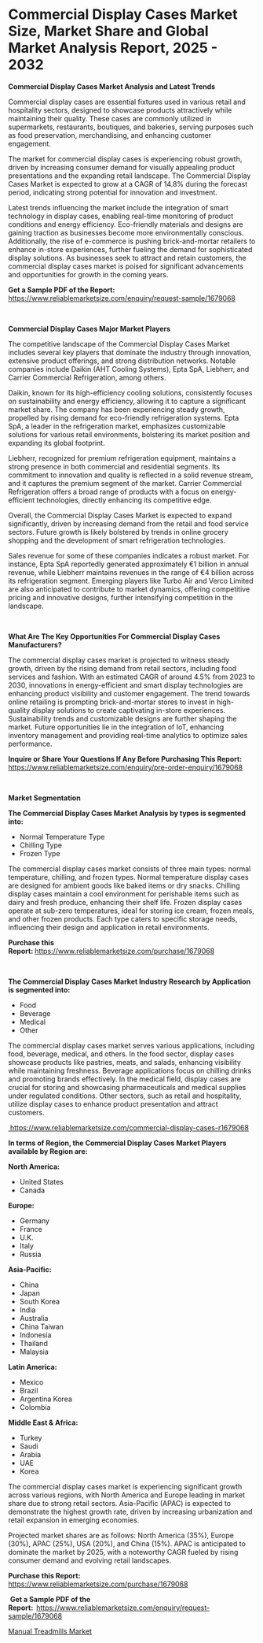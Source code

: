 <p><h1>Commercial Display Cases Market Size, Market Share and Global Market Analysis Report, 2025 - 2032</h1></p><p><strong>Commercial Display Cases Market Analysis and Latest Trends</strong></p>
<p><p>Commercial display cases are essential fixtures used in various retail and hospitality sectors, designed to showcase products attractively while maintaining their quality. These cases are commonly utilized in supermarkets, restaurants, boutiques, and bakeries, serving purposes such as food preservation, merchandising, and enhancing customer engagement. </p><p>The market for commercial display cases is experiencing robust growth, driven by increasing consumer demand for visually appealing product presentations and the expanding retail landscape. The Commercial Display Cases Market is expected to grow at a CAGR of 14.8% during the forecast period, indicating strong potential for innovation and investment. </p><p>Latest trends influencing the market include the integration of smart technology in display cases, enabling real-time monitoring of product conditions and energy efficiency. Eco-friendly materials and designs are gaining traction as businesses become more environmentally conscious. Additionally, the rise of e-commerce is pushing brick-and-mortar retailers to enhance in-store experiences, further fueling the demand for sophisticated display solutions. As businesses seek to attract and retain customers, the commercial display cases market is poised for significant advancements and opportunities for growth in the coming years.</p></p>
<p><strong>Get a Sample PDF of the Report:&nbsp;</strong> <a href="https://www.reliablemarketsize.com/enquiry/request-sample/1679068?utm_campaign=3217&utm_medium=2&utm_source=Github&utm_content=ia&utm_term=04042025&utm_id=commercial-display-cases">https://www.reliablemarketsize.com/enquiry/request-sample/1679068</a></p>
<p>&nbsp;</p>
<p><strong>Commercial Display Cases Major Market Players</strong></p>
<p><p>The competitive landscape of the Commercial Display Cases Market includes several key players that dominate the industry through innovation, extensive product offerings, and strong distribution networks. Notable companies include Daikin (AHT Cooling Systems), Epta SpA, Liebherr, and Carrier Commercial Refrigeration, among others.</p><p>Daikin, known for its high-efficiency cooling solutions, consistently focuses on sustainability and energy efficiency, allowing it to capture a significant market share. The company has been experiencing steady growth, propelled by rising demand for eco-friendly refrigeration systems. Epta SpA, a leader in the refrigeration market, emphasizes customizable solutions for various retail environments, bolstering its market position and expanding its global footprint.</p><p>Liebherr, recognized for premium refrigeration equipment, maintains a strong presence in both commercial and residential segments. Its commitment to innovation and quality is reflected in a solid revenue stream, and it captures the premium segment of the market. Carrier Commercial Refrigeration offers a broad range of products with a focus on energy-efficient technologies, directly enhancing its competitive edge.</p><p>Overall, the Commercial Display Cases Market is expected to expand significantly, driven by increasing demand from the retail and food service sectors. Future growth is likely bolstered by trends in online grocery shopping and the development of smart refrigeration technologies.</p><p>Sales revenue for some of these companies indicates a robust market. For instance, Epta SpA reportedly generated approximately €1 billion in annual revenue, while Liebherr maintains revenues in the range of €4 billion across its refrigeration segment. Emerging players like Turbo Air and Verco Limited are also anticipated to contribute to market dynamics, offering competitive pricing and innovative designs, further intensifying competition in the landscape.</p></p>
<p>&nbsp;</p>
<p><strong>What Are The Key Opportunities For Commercial Display Cases Manufacturers?</strong></p>
<p><p>The commercial display cases market is projected to witness steady growth, driven by the rising demand from retail sectors, including food services and fashion. With an estimated CAGR of around 4.5% from 2023 to 2030, innovations in energy-efficient and smart display technologies are enhancing product visibility and customer engagement. The trend towards online retailing is prompting brick-and-mortar stores to invest in high-quality display solutions to create captivating in-store experiences. Sustainability trends and customizable designs are further shaping the market. Future opportunities lie in the integration of IoT, enhancing inventory management and providing real-time analytics to optimize sales performance.</p></p>
<p><strong>Inquire or Share Your Questions If Any Before Purchasing This Report:</strong> <a href="https://www.reliablemarketsize.com/enquiry/pre-order-enquiry/1679068?utm_campaign=3217&utm_medium=2&utm_source=Github&utm_content=ia&utm_term=04042025&utm_id=commercial-display-cases">https://www.reliablemarketsize.com/enquiry/pre-order-enquiry/1679068</a></p>
<p>&nbsp;</p>
<p><strong>Market Segmentation</strong></p>
<p><strong>The Commercial Display Cases Market Analysis by types is segmented into:</strong></p>
<p><ul><li>Normal Temperature Type</li><li>Chilling Type</li><li>Frozen Type</li></ul></p>
<p><p>The commercial display cases market consists of three main types: normal temperature, chilling, and frozen types. Normal temperature display cases are designed for ambient goods like baked items or dry snacks. Chilling display cases maintain a cool environment for perishable items such as dairy and fresh produce, enhancing their shelf life. Frozen display cases operate at sub-zero temperatures, ideal for storing ice cream, frozen meals, and other frozen products. Each type caters to specific storage needs, influencing their design and application in retail environments.</p></p>
<p><strong>Purchase this Report:&nbsp;</strong><a href="https://www.reliablemarketsize.com/purchase/1679068?utm_campaign=3217&utm_medium=2&utm_source=Github&utm_content=ia&utm_term=04042025&utm_id=commercial-display-cases">https://www.reliablemarketsize.com/purchase/1679068</a></p>
<p>&nbsp;</p>
<p><strong>The Commercial Display Cases Market Industry Research by Application is segmented into:</strong></p>
<p><ul><li>Food</li><li>Beverage</li><li>Medical</li><li>Other</li></ul></p>
<p><p>The commercial display cases market serves various applications, including food, beverage, medical, and others. In the food sector, display cases showcase products like pastries, meats, and salads, enhancing visibility while maintaining freshness. Beverage applications focus on chilling drinks and promoting brands effectively. In the medical field, display cases are crucial for storing and showcasing pharmaceuticals and medical supplies under regulated conditions. Other sectors, such as retail and hospitality, utilize display cases to enhance product presentation and attract customers.</p></p>
<p><a href="https://www.reliablemarketsize.com/commercial-display-cases-r1679068?utm_campaign=3217&utm_medium=2&utm_source=Github&utm_content=ia&utm_term=04042025&utm_id=commercial-display-cases">&nbsp;https://www.reliablemarketsize.com/commercial-display-cases-r1679068</a></p>
<p><strong>In terms of Region, the Commercial Display Cases Market Players available by Region are:</strong></p>
<p>
    <p> <strong> North America: </strong>
        <ul>
            <li>United States</li>
            <li>Canada</li>
        </ul>
        </p> 
    <p> <strong> Europe: </strong>
        <ul>
            <li>Germany</li>
            <li>France</li>
            <li>U.K.</li>
            <li>Italy</li>
            <li>Russia</li>
        </ul>
        </p> 
    <p> <strong> Asia-Pacific: </strong>
        <ul>
            <li>China</li>
            <li>Japan</li>
            <li>South Korea</li>
            <li>India</li>
            <li>Australia</li>
            <li>China Taiwan</li>
            <li>Indonesia</li>
            <li>Thailand</li>
            <li>Malaysia</li>
        </ul>
        </p> 
    <p> <strong> Latin America: </strong>
        <ul>
            <li>Mexico</li>
            <li>Brazil</li>
            <li>Argentina Korea</li>
            <li>Colombia</li>
        </ul>
        </p> 
    <p> <strong> Middle East & Africa: </strong>
        <ul>
            <li>Turkey</li>
            <li>Saudi</li>
            <li>Arabia</li>
            <li>UAE</li>
            <li>Korea</li>
        </ul>
    </p>
    </p>
<p><p>The commercial display cases market is experiencing significant growth across various regions, with North America and Europe leading in market share due to strong retail sectors. Asia-Pacific (APAC) is expected to demonstrate the highest growth rate, driven by increasing urbanization and retail expansion in emerging economies. </p><p>Projected market shares are as follows: North America (35%), Europe (30%), APAC (25%), USA (20%), and China (15%). APAC is anticipated to dominate the market by 2025, with a noteworthy CAGR fueled by rising consumer demand and evolving retail landscapes.</p></p>
<p><strong>Purchase this Report: </strong><a href="https://www.reliablemarketsize.com/purchase/1679068?utm_campaign=3217&utm_medium=2&utm_source=Github&utm_content=ia&utm_term=04042025&utm_id=commercial-display-cases">https://www.reliablemarketsize.com/purchase/1679068</a></p>
<p>&nbsp;<strong>Get a Sample PDF of the Report:&nbsp;&nbsp;</strong><a href="https://www.reliablemarketsize.com/enquiry/request-sample/1679068?utm_campaign=3217&utm_medium=2&utm_source=Github&utm_content=ia&utm_term=04042025&utm_id=commercial-display-cases">https://www.reliablemarketsize.com/enquiry/request-sample/1679068</a></p>
<p><strong></strong></p>
<p><p><a href="https://github.com/xanaanenkaly/Market-Research-Report-List-1/blob/main/manual-treadmills-market.md?utm_campaign=3217&utm_medium=2&utm_source=Github&utm_content=ia&utm_term=04042025&utm_id=commercial-display-cases">Manual Treadmills Market</a></p></p>